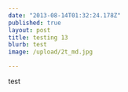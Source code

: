 ```yaml
---
date: "2013-08-14T01:32:24.178Z"
published: true
layout: post
title: testing 13
blurb: test
image: /upload/2t_md.jpg

---
```


test
